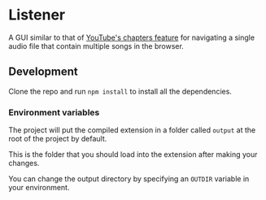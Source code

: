 # Listener

A GUI similar to that of [YouTube's chapters feature][1] for
navigating a single audio file that contain multiple songs in
the browser.

## Development

Clone the repo and run `npm install` to install all the
dependencies.

### Environment variables

The project will put the compiled extension in a folder called
`output` at the root of the project by default.

This is the folder that you should load into the extension
after making your changes.

You can change the output directory by specifying an `OUTDIR`
variable in your environment.

[1]: https://support.google.com/youtube/answer/9884579?hl=en
